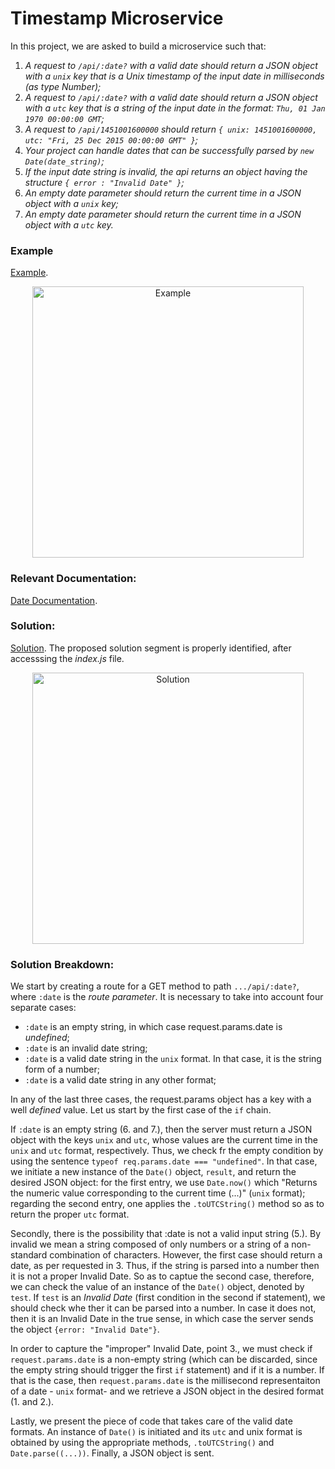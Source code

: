 # Timestamp Microservice

In this project, we are asked to build a microservice such that:

1. *A request to `/api/:date?` with a valid date should return a JSON object with a `unix` key that is a Unix timestamp of the input date in milliseconds (as type Number);*
2. *A request to `/api/:date?` with a valid date should return a JSON object with a `utc` key that is a string of the input date in the format: `Thu, 01 Jan 1970 00:00:00 GMT`;*
3. *A request to `/api/1451001600000` should return `{ unix: 1451001600000, utc: "Fri, 25 Dec 2015 00:00:00 GMT" }`;*
4. *Your project can handle dates that can be successfully parsed by `new Date(date_string)`;*
5. *If the input date string is invalid, the api returns an object having the structure `{ error : "Invalid Date" }`;*
6. *An empty date parameter should return the current time in a JSON object with a `unix` key;*
7. *An empty date parameter should return the current time in a JSON object with a `utc` key.*

### Example

[Example](https://timestamp-microservice.freecodecamp.rocks/).

<p align="center" width="100%"><img width="434" alt="Example" src=https://user-images.githubusercontent.com/73555298/188310039-81f1b65f-5c76-4ada-bd7d-0f3c732e0202.png></p>


### Relevant Documentation:

[Date Documentation](https://developer.mozilla.org/en-US/docs/Web/JavaScript/Reference/Global_Objects/Date).


### Solution:

[Solution](https://replit.com/join/leuyabzstx-minip). The proposed solution segment is properly identified, after accesssing the *index.js* file.

<p align="center" width="100%"><img width="434" alt="Solution" src="https://user-images.githubusercontent.com/73555298/188279004-5905db6a-1037-4432-95b6-f859ea21cb79.png">
  </p>

### Solution Breakdown:

We start by creating a route for a GET method to path `.../api/:date?`, where `:date` is the *route parameter*. It is necessary to take into account four separate cases:

- `:date` is an empty string, in which case request.params.date is *undefined*;
- `:date` is an invalid date string;
- `:date` is a valid date string in the `unix` format. In that case, it is the string form of a number;
- `:date` is a valid date string in any other format;

In any of the last three cases, the request.params object has a key with a well *defined* value. Let us start by the first case of the `if` chain.

If `:date` is an empty string (6. and 7.), then the server must return a JSON object with the keys `unix` and `utc`, whose values are the current time in the `unix` and `utc` format, respectively. Thus, we check fr the empty condition by using the sentence `typeof req.params.date === "undefined"`. In that case, we initiate a new instance of the `Date()` object, `result`, and return the desired JSON object: for the first entry, we use `Date.now()` which "Returns the numeric value corresponding to the current time (...)" (`unix` format); regarding the second entry, one applies the `.toUTCString()` method so as to return the proper `utc` format.

Secondly, there is the possibility that :date is not a valid input string (5.). By invalid we mean a string composed of only numbers or a string of a non-standard combination of characters. However, the first case should return a date, as per requested in 3. Thus, if the string is parsed into a number then it is not a proper Invalid Date. So as to captue the second case, therefore, we can check the value of an instance of the `Date()` object, denoted by `test`. If `test` is an *Invalid Date* (first condition in the second if statement), we should check whe ther it can be parsed into a number. In case it does not, then it is an Invalid Date in the true sense, in which case the server sends the object `{error: "Invalid Date"}`.

In order to capture the "improper" Invalid Date, point 3., we must check if `request.params.date` is a non-empty string (which can be discarded, since the empty string should trigger the first `if` statement) and if it is a number. If that is the case, then `request.params.date` is the millisecond representaiton of a date - `unix` format- and we retrieve a JSON object in the desired format (1. and 2.).

Lastly, we present the piece of code that takes care of the valid date formats. An instance of `Date()` is initiated and its `utc` and unix format is obtained by using the appropriate methods, `.toUTCString()` and `Date.parse((...))`. Finally, a JSON object is sent.
